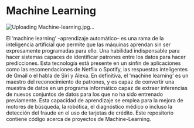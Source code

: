 # Machine Learning 

![Uploading Machine-learning.jpg…]()

El ‘machine learning’ –aprendizaje automático– es una rama de la inteligencia artificial que permite que las máquinas aprendan sin ser expresamente programadas para ello. Una habilidad indispensable para hacer sistemas capaces de identificar patrones entre los datos para hacer predicciones. Esta tecnología está presente en un sinfín de aplicaciones como las recomendaciones de Netflix o Spotify, las respuestas inteligentes de Gmail o el habla de Siri y Alexa.
En definitiva, el ‘machine learning’ es un maestro del reconocimiento de patrones, y es capaz de convertir una muestra de datos en un programa informático capaz de extraer inferencias de nuevos conjuntos de datos para los que no ha sido entrenado previamente. Esta capacidad de aprendizaje se emplea para la mejora de motores de búsqueda, la robótica, el diagnóstico médico o incluso la detección del fraude en el uso de tarjetas de crédito.
Este repositorio contiene código acerca de proyectos de Machine-Learning. 

